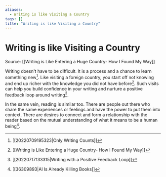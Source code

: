 ```yaml
---
aliases:
  - Writing is like Visiting a Country
tags: []
title: "Writing is like Visiting a Country"
---
```


# Writing is like Visiting a Country

Source: [[Writing is Like Entering a Huge Country- How I Found My Way]]

Writing doesn't have to be difficult. It is a process and a chance to learn something new[^1]. Like visiting a foreign country, you start off not knowing and end up richer with the knowledge you did not have before[^2]. Such visits can help you build confidence in your writing and nurture a positive feedback loop around writing[^3].

In the same vein, reading is similar too. There are people out there who share the same experiences or feelings and have the power to put them into context. There are desires to connect and form a relationship with the reader based on the mutual understanding of what it means to be a human being[^4].

[^1]: [[20220709195323|Only Writing Counts]]
[^2]: [[Writing is Like Entering a Huge Country- How I Found My Way]]
[^3]: [[20220717133315|Writing with a Positive Feedback Loop]]
[^4]: [[36309893|AI Is Already Killing Books]]